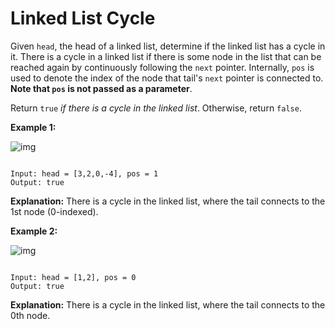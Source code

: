 # Linked List Cycle

Given `head`, the head of a linked list, determine if the linked list has a cycle in it. There is a cycle in a linked list if there is some node in the list that can be reached again by continuously following the `next` pointer. Internally, `pos` is used to denote the index of the node that tail's `next` pointer is connected to. **Note that `pos` is not passed as a parameter**.

Return `true` *if there is a cycle in the linked list*. Otherwise, return `false`.

**Example 1:**

![img](https://assets.leetcode.com/uploads/2018/12/07/circularlinkedlist.png)

```text

Input: head = [3,2,0,-4], pos = 1
Output: true

```

**Explanation:** There is a cycle in the linked list, where the tail connects to the 1st node (0-indexed).

**Example 2:**

![img](https://assets.leetcode.com/uploads/2018/12/07/circularlinkedlist_test2.png)

```text

Input: head = [1,2], pos = 0
Output: true

```

**Explanation:** There is a cycle in the linked list, where the tail connects to the 0th node.